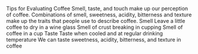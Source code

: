 Tips for Evaluating Coffee
Smell, taste, and touch make up our perception of coffee. Combinations of smell, sweetness, acidity, bitterness and texture make up the traits that people use to describe coffee.
Smell
Leave a little coffee to dry in a wine glass
Smell of crust breaking in cupping
Smell of coffee in a cup
Taste
Taste when cooled and at regular drinking temperature
We can taste sweetness, acidity, bitterness, and texture in coffee
